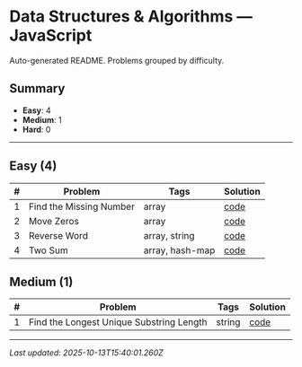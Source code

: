 # Data Structures & Algorithms — JavaScript

Auto-generated README. Problems grouped by difficulty.

## Summary

- **Easy**: 4
- **Medium**: 1
- **Hard**: 0

---

## Easy (4)

| # | Problem | Tags | Solution |
|---|---|---|---|
| 1 | Find the Missing Number | array | [code](./solutions/easy/find-missing-number.js) |
| 2 | Move Zeros | array | [code](./solutions/easy/move-zeros.js) |
| 3 | Reverse Word | array,  string | [code](./solutions/easy/reverse-word.js) |
| 4 | Two Sum | array,  hash-map | [code](./solutions/easy/two-sums.js) |


## Medium (1)

| # | Problem | Tags | Solution |
|---|---|---|---|
| 1 | Find the Longest Unique Substring Length | string | [code](./solutions/medium/longest-substring.js) |


---

_Last updated: 2025-10-13T15:40:01.260Z_
